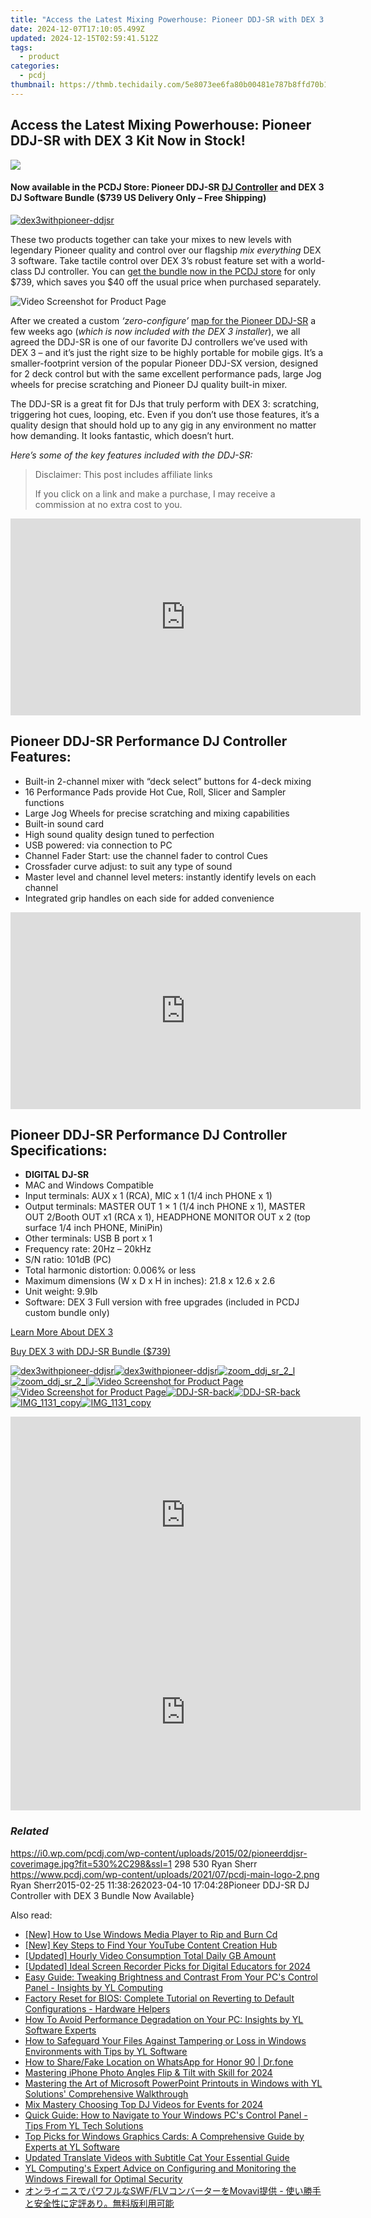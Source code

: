 ```yaml
---
title: "Access the Latest Mixing Powerhouse: Pioneer DDJ-SR with DEX 3 Kit Now in Stock!"
date: 2024-12-07T17:10:05.499Z
updated: 2024-12-15T02:59:41.512Z
tags:
  - product
categories:
  - pcdj
thumbnail: https://thmb.techidaily.com/5e8073ee6fa80b00481e787b8ffd70b1f1a083692a90f4785a3be5a978334fdb.jpg
---
```


## Access the Latest Mixing Powerhouse: Pioneer DDJ-SR with DEX 3 Kit Now in Stock!

[![](https://i0.wp.com/pcdj.com/wp-content/uploads/2015/02/pioneerddjsr-coverimage.jpg?resize=530%2C298&ssl=1)](https://i0.wp.com/pcdj.com/wp-content/uploads/2015/02/pioneerddjsr-coverimage.jpg?fit=530%2C298&ssl=1 "pioneerddjsr-coverimage")

#### Now available in the PCDJ Store: Pioneer DDJ-SR [DJ Controller](https://tools.techidaily.com/pcdj/products/) and DEX 3 DJ Software Bundle ($739 US Delivery Only – Free Shipping)

[![](https://i1.wp.com/pcdj.com/wp-content/uploads/2014/06/dex3withpioneer-ddjsr.png?fit=300%2C191&ssl=1 "dex3withpioneer-ddjsr")](https://i1.wp.com/pcdj.com/wp-content/uploads/2014/06/dex3withpioneer-ddjsr.png?fit=750%2C477&ssl=1)

These two products together can take your mixes to new levels with legendary Pioneer quality and control over our flagship _mix everything_ DEX 3 software. Take tactile control over DEX 3’s robust feature set with a world-class DJ controller. You can [get the bundle now in the PCDJ store](https://tools.techidaily.com/pcdj/products/) for only $739, which saves you $40 off the usual price when purchased separately.

![](https://i2.wp.com/pcdj.com/wp-content/uploads/2015/02/Video-Screenshot-for-Product-Page.jpg?fit=300%2C165&ssl=1 "Video Screenshot for Product Page")

After we created a custom _‘zero-configure’_ [map for the Pioneer DDJ-SR](https://tools.techidaily.com/pcdj/products/) a few weeks ago (_which is now included with the DEX 3 installer_), we all agreed the DDJ-SR is one of our favorite DJ controllers we’ve used with DEX 3 – and it’s just the right size to be highly portable for mobile gigs. It’s a smaller-footprint version of the popular Pioneer DDJ-SX version, designed for 2 deck control but with the same excellent performance pads, large Jog wheels for precise scratching and Pioneer DJ quality built-in mixer.

The DDJ-SR is a great fit for DJs that truly perform with DEX 3: scratching, triggering hot cues, looping, etc. Even if you don’t use those features, it’s a quality design that should hold up to any gig in any environment no matter how demanding. It looks fantastic, which doesn’t hurt.

_Here’s some of the key features included with the DDJ-SR:_

>  Disclaimer: This post includes affiliate links
>
>  If you click on a link and make a purchase, I may receive a commission at no extra cost to you.
>

<!-- affiliate ads begin -->
<iframe width="560" height="315" src="https://www.youtube.com/embed/RvR5PNhspKE?si=uJcMYK9v-_Xq7fAg" title="YouTube video player" frameborder="0" allow="accelerometer; autoplay; clipboard-write; encrypted-media; gyroscope; picture-in-picture; web-share" referrerpolicy="strict-origin-when-cross-origin" allowfullscreen></iframe>
<!-- affiliate ads end -->

## Pioneer DDJ-SR Performance DJ Controller Features:

* Built-in 2-channel mixer with “deck select” buttons for 4-deck mixing
* 16 Performance Pads provide Hot Cue, Roll, Slicer and Sampler functions
* Large Jog Wheels for precise scratching and mixing capabilities
* Built-in sound card
* High sound quality design tuned to perfection
* USB powered: via connection to PC
* Channel Fader Start: use the channel fader to control Cues
* Crossfader curve adjust: to suit any type of sound
* Master level and channel level meters: instantly identify levels on each channel
* Integrated grip handles on each side for added convenience

<!-- affiliate ads begin -->
<iframe width="560" height="315" src="https://www.youtube.com/embed/vQbNyknjJJ8?si=RGVIEWLdPbvRC_r6" title="YouTube video player" frameborder="0" allow="accelerometer; autoplay; clipboard-write; encrypted-media; gyroscope; picture-in-picture; web-share" referrerpolicy="strict-origin-when-cross-origin" allowfullscreen></iframe>
<!-- affiliate ads end -->

## Pioneer DDJ-SR Performance DJ Controller Specifications:

* **DIGITAL DJ-SR**
* MAC and Windows Compatible
* Input terminals: AUX x 1 (RCA), MIC x 1 (1/4 inch PHONE x 1)
* Output terminals: MASTER OUT 1 × 1 (1/4 inch PHONE x 1), MASTER OUT 2/Booth OUT x1 (RCA x 1), HEADPHONE MONITOR OUT x 2 (top surface 1/4 inch PHONE, MiniPin)
* Other terminals: USB B port x 1
* Frequency rate: 20Hz – 20kHz
* S/N ratio: 101dB (PC)
* Total harmonic distortion: 0.006% or less
* Maximum dimensions (W x D x H in inches): 21.8 x 12.6 x 2.6
* Unit weight: 9.9lb
* Software: DEX 3 Full version with free upgrades (included in PCDJ custom bundle only)

[Learn More About DEX 3](https://tools.techidaily.com/pcdj/products/)

[Buy DEX 3 with DDJ-SR Bundle ($739)](https://tools.techidaily.com/pcdj/products/)

[![](https://i1.wp.com/pcdj.com/wp-content/uploads/2014/06/dex3withpioneer-ddjsr.png?resize=495%2C400&ssl=1 "dex3withpioneer-ddjsr")![](https://i1.wp.com/pcdj.com/wp-content/uploads/2014/06/dex3withpioneer-ddjsr.png?resize=495%2C400&ssl=1 "dex3withpioneer-ddjsr")](https://i1.wp.com/pcdj.com/wp-content/uploads/2014/06/dex3withpioneer-ddjsr.png?fit=750%2C477&ssl=1 "dex3withpioneer-ddjsr")[![](https://i0.wp.com/pcdj.com/wp-content/uploads/2015/02/zoom_ddj_sr_2_l.jpg?resize=495%2C400&ssl=1 "zoom_ddj_sr_2_l")![](https://i0.wp.com/pcdj.com/wp-content/uploads/2015/02/zoom_ddj_sr_2_l.jpg?resize=495%2C400&ssl=1 "zoom_ddj_sr_2_l")](https://i0.wp.com/pcdj.com/wp-content/uploads/2015/02/zoom%5Fddj%5Fsr%5F2%5Fl.jpg?fit=1030%2C625&ssl=1 "zoom_ddj_sr_2_l")[![](https://i2.wp.com/pcdj.com/wp-content/uploads/2015/02/Video-Screenshot-for-Product-Page.jpg?resize=495%2C351&ssl=1 "Video Screenshot for Product Page")![](https://i2.wp.com/pcdj.com/wp-content/uploads/2015/02/Video-Screenshot-for-Product-Page.jpg?resize=495%2C351&ssl=1 "Video Screenshot for Product Page")](https://i2.wp.com/pcdj.com/wp-content/uploads/2015/02/Video-Screenshot-for-Product-Page.jpg?fit=637%2C351&ssl=1 "Video Screenshot for Product Page")[![](https://i0.wp.com/pcdj.com/wp-content/uploads/2015/02/DDJ-SR-back.jpg?resize=495%2C183&ssl=1 "DDJ-SR-back")![](https://i0.wp.com/pcdj.com/wp-content/uploads/2015/02/DDJ-SR-back.jpg?resize=495%2C183&ssl=1 "DDJ-SR-back")](https://i0.wp.com/pcdj.com/wp-content/uploads/2015/02/DDJ-SR-back.jpg?fit=576%2C183&ssl=1 "DDJ-SR-back")[![](https://i1.wp.com/pcdj.com/wp-content/uploads/2015/02/IMG_1131_copy.jpg?resize=495%2C400&ssl=1 "IMG_1131_copy")![](https://i1.wp.com/pcdj.com/wp-content/uploads/2015/02/IMG_1131_copy.jpg?resize=495%2C400&ssl=1 "IMG_1131_copy")](https://i1.wp.com/pcdj.com/wp-content/uploads/2015/02/IMG%5F1131%5Fcopy.jpg?fit=768%2C1024&ssl=1 "IMG_1131_copy")

<!-- affiliate ads begin -->
<iframe width="560" height="315" src="https://www.youtube.com/embed/ASUEYpqSP5E?si=0KOZxrTVexTuUkRn" title="YouTube video player" frameborder="0" allow="accelerometer; autoplay; clipboard-write; encrypted-media; gyroscope; picture-in-picture; web-share" referrerpolicy="strict-origin-when-cross-origin" allowfullscreen></iframe>
<!-- affiliate ads end -->

<!-- affiliate ads begin -->
<iframe width="560" height="315" src="https://www.youtube.com/embed/793ViIxl4tI?si=DDBkjPlPX5bZ-f1Y" title="YouTube video player" frameborder="0" allow="accelerometer; autoplay; clipboard-write; encrypted-media; gyroscope; picture-in-picture; web-share" referrerpolicy="strict-origin-when-cross-origin" allowfullscreen></iframe>
<!-- affiliate ads end -->

### _Related_

https://i0.wp.com/pcdj.com/wp-content/uploads/2015/02/pioneerddjsr-coverimage.jpg?fit=530%2C298&ssl=1 298 530 Ryan Sherr https://www.pcdj.com/wp-content/uploads/2021/07/pcdj-main-logo-2.png Ryan Sherr2015-02-25 11:38:262023-04-10 17:04:28Pioneer DDJ-SR DJ Controller with DEX 3 Bundle Now Available}

<ins class="adsbygoogle"
     style="display:block"
     data-ad-format="autorelaxed"
     data-ad-client="ca-pub-7571918770474297"
     data-ad-slot="1223367746"></ins>

<ins class="adsbygoogle"
     style="display:block"
     data-ad-client="ca-pub-7571918770474297"
     data-ad-slot="8358498916"
     data-ad-format="auto"
     data-full-width-responsive="true"></ins>

<span class="atpl-alsoreadstyle">Also read:</span>
<div><ul>
<li><a href="https://some-techniques.techidaily.com/new-how-to-use-windows-media-player-to-rip-and-burn-cd/"><u>[New] How to Use Windows Media Player to Rip and Burn Cd</u></a></li>
<li><a href="https://youtube-blog.techidaily.com/ey-steps-to-find-your-youtube-content-creation-hub/"><u>[New] Key Steps to Find Your YouTube Content Creation Hub</u></a></li>
<li><a href="https://some-knowledge.techidaily.com/updated-hourly-video-consumption-total-daily-gb-amount/"><u>[Updated] Hourly Video Consumption Total Daily GB Amount</u></a></li>
<li><a href="https://youtube-blog.techidaily.com/ed-ideal-screen-recorder-picks-for-digital-educators-for-2024/"><u>[Updated] Ideal Screen Recorder Picks for Digital Educators for 2024</u></a></li>
<li><a href="https://discover-fantastic.techidaily.com/easy-guide-tweaking-brightness-and-contrast-from-your-pcs-control-panel-insights-by-yl-computing/"><u>Easy Guide: Tweaking Brightness and Contrast From Your PC's Control Panel - Insights by YL Computing</u></a></li>
<li><a href="https://discover-fantastic.techidaily.com/factory-reset-for-bios-complete-tutorial-on-reverting-to-default-configurations-hardware-helpers/"><u>Factory Reset for BIOS: Complete Tutorial on Reverting to Default Configurations - Hardware Helpers</u></a></li>
<li><a href="https://discover-fantastic.techidaily.com/how-to-avoid-performance-degradation-on-your-pc-insights-by-yl-software-experts/"><u>How To Avoid Performance Degradation on Your PC: Insights by YL Software Experts</u></a></li>
<li><a href="https://discover-fantastic.techidaily.com/how-to-safeguard-your-files-against-tampering-or-loss-in-windows-environments-with-tips-by-yl-software/"><u>How to Safeguard Your Files Against Tampering or Loss in Windows Environments with Tips by YL Software</u></a></li>
<li><a href="https://location-social.techidaily.com/how-to-sharefake-location-on-whatsapp-for-honor-90-drfone-by-drfone-virtual-android/"><u>How to Share/Fake Location on WhatsApp for Honor 90 | Dr.fone</u></a></li>
<li><a href="https://extra-support.techidaily.com/mastering-iphone-photo-angles-flip-and-tilt-with-skill-for-2024/"><u>Mastering iPhone Photo Angles Flip & Tilt with Skill for 2024</u></a></li>
<li><a href="https://discover-fantastic.techidaily.com/mastering-the-art-of-microsoft-powerpoint-printouts-in-windows-with-yl-solutions-comprehensive-walkthrough/"><u>Mastering the Art of Microsoft PowerPoint Printouts in Windows with YL Solutions' Comprehensive Walkthrough</u></a></li>
<li><a href="https://youtube-web.techidaily.com/astery-choosing-top-dj-videos-for-events-for-2024/"><u>Mix Mastery Choosing Top DJ Videos for Events for 2024</u></a></li>
<li><a href="https://discover-fantastic.techidaily.com/quick-guide-how-to-navigate-to-your-windows-pcs-control-panel-tips-from-yl-tech-solutions/"><u>Quick Guide: How to Navigate to Your Windows PC's Control Panel - Tips From YL Tech Solutions</u></a></li>
<li><a href="https://discover-fantastic.techidaily.com/top-picks-for-windows-graphics-cards-a-comprehensive-guide-by-experts-at-yl-software/"><u>Top Picks for Windows Graphics Cards: A Comprehensive Guide by Experts at YL Software</u></a></li>
<li><a href="https://ai-video-translation.techidaily.com/updated-translate-videos-with-subtitle-cat-your-essential-guide/"><u>Updated Translate Videos with Subtitle Cat Your Essential Guide</u></a></li>
<li><a href="https://discover-fantastic.techidaily.com/yl-computings-expert-advice-on-configuring-and-monitoring-the-windows-firewall-for-optimal-security/"><u>YL Computing's Expert Advice on Configuring and Monitoring the Windows Firewall for Optimal Security</u></a></li>
<li><a href="https://blog-min.techidaily.com/1726223481222-swfflvmovavi/"><u>オンライニスでパワフルなSWF/FLVコンバーターをMovavi提供 - 使い勝手と安全性に定評あり。無料版利用可能</u></a></li>
</ul></div>

